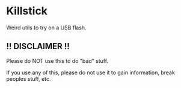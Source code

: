 # Killstick
Weird utils to try on a USB flash.
## !! DISCLAIMER !!
Please do NOT use this to do "bad" stuff.

If you use any of this, please do not use it to gain information, break peoples stuff, etc.

